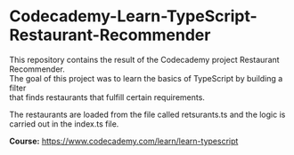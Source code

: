 # Codecademy-Learn-TypeScript-Restaurant-Recommender

<p>This repository contains the result of the Codecademy project Restaurant Recommender.<br/>The goal of this project was to learn the basics of TypeScript by building a filter<br/>that finds restaurants that fulfill certain requirements.</p>

<p>The restaurants are loaded from the file called retsurants.ts and the logic is carried out in the index.ts file.</p>

<b>Course:</b> <a href="https://www.codecademy.com/learn/learn-typescript" target="_blank">https://www.codecademy.com/learn/learn-typescript</a>

